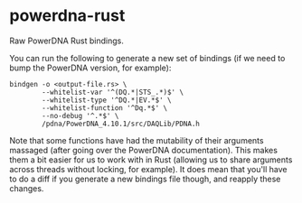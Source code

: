 # powerdna-rust

Raw PowerDNA Rust bindings.

You can run the following to generate a new set of bindings (if we need to bump the PowerDNA version, for example):

```shell script
bindgen -o <output-file.rs> \
        --whitelist-var '^(DQ.*|STS_.*)$' \
        --whitelist-type '^DQ.*|EV.*$' \
        --whitelist-function '^Dq.*$' \
        --no-debug '^.*$' \
        /pdna/PowerDNA_4.10.1/src/DAQLib/PDNA.h
```

Note that some functions have had the mutability of their arguments massaged (after going over the PowerDNA
documentation). This makes them a bit easier for us to work with in Rust (allowing us to share arguments across
threads without locking, for example). It does mean that you'll have to do a diff if you generate a new bindings
file though, and reapply these changes.
